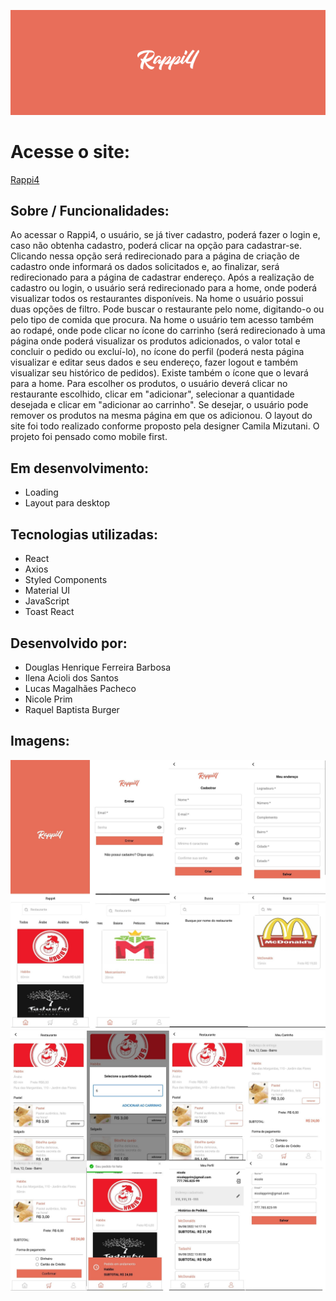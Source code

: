 ![Logo](.././img-readme/logo.png)

# Acesse o site:

<a href=http://alves-labe-food1.surge.sh/>Rappi4</a>

## Sobre / Funcionalidades:

Ao acessar o Rappi4, o usuário, se já tiver cadastro, poderá fazer o login e, caso não obtenha cadastro, poderá clicar na opção para cadastrar-se. Clicando nessa opção será redirecionado para a página de criação de cadastro onde informará os dados solicitados e, ao finalizar, será redirecionado para a página de cadastrar endereço. Após a realização de cadastro ou login, o usuário será redirecionado para a home, onde poderá visualizar todos os restaurantes disponíveis. 
Na home o usuário possui duas opções de filtro. Pode buscar o restaurante pelo nome, digitando-o ou pelo tipo de comida que procura. 
Na home o usuário tem acesso também ao rodapé, onde pode clicar no ícone do carrinho (será redirecionado à uma página onde poderá visualizar os produtos adicionados, o valor total e concluir o pedido ou excluí-lo), no ícone do perfil (poderá nesta página visualizar e editar seus dados e seu endereço, fazer logout e também visualizar seu histórico de pedidos). Existe também o ícone que o levará para a home.
Para escolher os produtos, o usuário deverá clicar no restaurante escolhido, clicar em "adicionar", selecionar a quantidade desejada e clicar em "adicionar ao carrinho". Se desejar, o usuário pode remover os produtos na mesma página em que os adicionou.
O layout do site foi todo realizado conforme proposto pela designer Camila Mizutani.
O projeto foi pensado como mobile first. 

## Em desenvolvimento:

- Loading
- Layout para desktop

## Tecnologias utilizadas:

- React
- Axios
- Styled Components
- Material UI
- JavaScript
- Toast React

## Desenvolvido por:

- Douglas Henrique Ferreira Barbosa
- Ilena Acioli dos Santos
- Lucas Magalhães Pacheco
- Nicole Prim
- Raquel Baptista Burger

## Imagens:

![Imagens](.././img-readme/01.jpg)
![Imagens2](.././img-readme/02.jpg)

